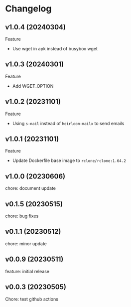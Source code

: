# Changelog

## v1.0.4 (20240304)

Feature

- Use wget in apk instead of busybox wget

## v1.0.3 (20240301)

Feature

- Add WGET_OPTION

## v1.0.2 (20231101)

Feature

- Using `s-nail` instead of `heirloom-mailx` to send emails

## v1.0.1 (20231101)

Feature

- Update Dockerfile base image to `rclone/rclone:1.64.2`

## v1.0.0 (20230606)

chore: document update

## v0.1.5 (20230515)

chore: bug fixes

## v0.1.1 (20230512)

chore: minor update

## v0.0.9 (20230511)

feature: initial release

## v0.0.3 (20230505)

Chore: test github actions
